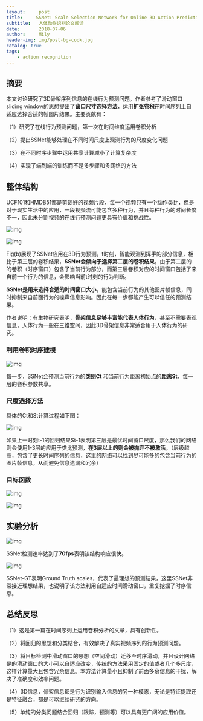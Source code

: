 ```yaml
---
layout:     post
title:     SSNet: Scale Selection Network for Online 3D Action Prediction
subtitle:   人体动作识别论文阅读
date:       2018-07-06
author:     Mily
header-img: img/post-bg-cook.jpg
catalog: true
tags:
    - action recognition
---
```


## **摘要**

本文讨论研究了3D骨架序列信息的在线行为预测问题。作者参考了滑动窗口sliding window的思想提出了**窗口尺寸选择方法**，运用**扩张卷积**在时间序列上自适应选择合适的帧图片结果。主要贡献有：

（1）研究了在线行为预测问题，第一次在时间维度运用卷积分析

（2）提出SSNet能够处理在不同时间尺度上观测行为的尺度变化问题

（3）在不同时序步骤中运用共享计算减小了计算复杂度

（4）实现了端到端的训练而不是多步骤和多网络的方法

## **整体结构**

UCF101和HMDB51都是剪裁好的视频片段，每一个视频只有一个动作类比，但是对于现实生活中的应用，一段视频流可能包含多种行为，并且每种行为的时间长度不一，因此未分割视频的在线行预测问题更具有价值和挑战性。

![img](https://note.youdao.com/ynoteshare1/images/replace-img.png)



![img](https://note.youdao.com/ynoteshare1/images/replace-img.png)

Fig(b)展现了SSNet应用在3D行为预测。t时刻，智能观测到挥手的部分信息，相比于第三层的卷积结果，**SSNet会倾向于选择第二层的卷积结果**。由于第二层的的卷积（时序窗口）包含了当前行为部分，而第三层卷积对应的时间窗口包括了来自前一个行为的信息，会影响当前t时刻的行为判断。

**SSNet是用来选择合适的时间窗口大小**，能包含当前行为的其他图片帧信息，同时抑制来自前面行为的噪声信息影响。因此在每一步都能产生可以信任的预测结果。

作者说明：有生物研究表明，**骨架信息足够丰富能代表人体行为**，甚至不需要表观信息，人体行为一般在三维空间，因此3D骨架信息非常适合用于人体行为的研究。

### **利用卷积时序建模**

![img](https://note.youdao.com/ynoteshare1/images/replace-img.png)

每一步，SSNet会预测当前行为的**类别Ct** 和当前行为距离初始点的**距离St**，每一层的卷积参数共享。

### **尺度选择方法**

具体的Ct和St计算过程如下图：

![img](https://note.youdao.com/ynoteshare1/images/replace-img.png)

如果上一时刻t-1的回归结果St-1表明第三层是最优时间窗口尺度，那么我们的网络则会使用1-3层的应用于类比预测，**在3层以上的则会被抛弃不被激活**。（层级越高，包含了更长时间序列的信息，这里的网络可以找到尽可能多的包含当前行为的图片帧信息，从而避免信息遗漏和冗余）

### **目标函数**

![img](https://note.youdao.com/ynoteshare1/images/replace-img.png)



![img](https://note.youdao.com/ynoteshare1/images/replace-img.png)



## **实验分析**

![img](https://note.youdao.com/ynoteshare1/images/replace-img.png)

SSNet检测速率达到了**70fps**表明该结构响应很快。

![img](https://note.youdao.com/ynoteshare1/images/replace-img.png)

SSNet-GT表明Ground Truth scales，代表了最理想的预测结果，这里SSNet非常接近理想结果，也说明了该方法利用自适应时间滑动窗口，重复挖掘了时序信息。

## **总结反思**

（1）这是第一篇在时间序列上运用卷积分析的文章，具有创新性。

（2）将回归的思想和分类结合，有效解决了真实视频序列的行为预测问题。

（3）将目标检测中滑动窗口的思想（空间滑动）迁移至时序滑动，并且设计网络是的滑动窗口的大小可以自适应改变，传统的方法采用固定的值或者几个多尺度，这样计算量大且包含冗余信息。本方法计算量小且抑制了前面多余信息的干扰，解决了准确度和效率问题。

（4）3D信息，骨架信息都是行为识别输入信息的另一种模态，无论是特征提取还是特征融合，都是可以继续研究的方向。

（5）单纯的分类问题结合回归（跟踪，预测等）可以具有更广阔的应用价值。